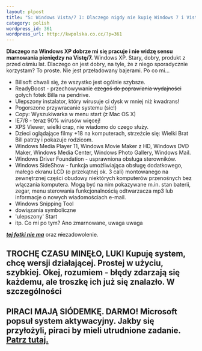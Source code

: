 ```yaml
--- 
layout: plpost
title: "S: Windows Vista/7 I: Dlaczego nigdy nie kupię Windows 7 i Visty"
category: polish
wordpress_id: 361
wordpress_url: http://kwpolska.co.cc/?p=361
---
```

**Dlaczego na Windows XP dobrze mi się pracuje i nie widzę sensu marnowania pieniędzy na Vistę/7.**
Windows XP. Stary, dobry, produkt z przed ośmiu lat. Dlaczego on jest dobry, na tyle, że z niego sporadycznie korzystam? To proste. Nie jest przeładowany bajerami. Po co mi... 
*   Billsoft chwali się, że wszystko jest ogólnie szybsze.
*   ReadyBoost - przechowywanie <span style="text-decoration: line-through;">czegoś do poprawiania wydajności</span> gołych fotek Billa na pendrive.
*   Ulepszony instalator, który wirusuje ci dysk w mniej niż kwadrans!
*   Pogorszone przywracanie systemu (sic!)
*   Copy: Wyszukiwarka w menu start (z Mac OS X)
*   IE7/8 - teraz 90% wirusów więcej!
*   XPS Viewer, wielki crap, nie wiadomo do czego służy.
*   Dzieci oglądające filmy +18 na komputerach, strzeżcie się: Wielki Brat Bill patrzy i pokazuje rodzicom.
*   Windows Media Player 11, Windows Movie Maker z HD, Windows DVD Maker, Windows Media Center, Windows Photo Gallery, Windows Mail.
*   Windows Driver Foundation - usprawniona obsługa sterowników.
*   Windows SideShow - funkcja umożliwiająca obsługę dodatkowego, małego ekranu LCD (o przekątnej ok. 3 cali) montowanego na zewnętrznej części obudowy niektórych komputerów przenośnych bez włączania komputera. Mogą być na nim pokazywane m.in. stan baterii, zegar, menu sterowania funkcjonalnością odtwarzacza mp3 lub informacje o nowych wiadomościach e-mail.
*   Windows Snipping Tool
*   dowiązania symboliczne
*   'ulepszony' Start
*   itp. Co mi po tym? Ano zmarnowane, uwaga uwaga 

***<span style="text-decoration: underline;">tej fotki nie ma</span>*** oraz <span style="text-decoration: line-through;">nie</span>zadowolenie. 
## TROCHĘ CZASU MINĘŁO, LUKI Kupuję system, chcę wersji działającej. Prostej w użyciu, szybkiej. Okej, rozumiem - błędy zdarzają się każdemu, ale troszkę ich już się znalazło. W szczególności 

## PIRACI MAJĄ SIÓDEMKĘ. DARMO! Microsoft popsuł system aktywacyjny. Jakby się przyłożyli, piraci by mieli utrudnione zadanie. [Patrz tutaj.][1]

 [1]: http://di.com.pl/news/29505,0,Mechanizm_aktywacyjny_Windows_7_zlamany.html
